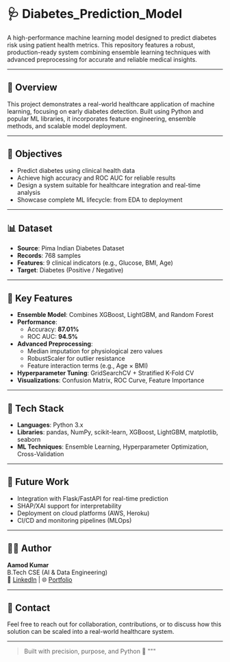 # 🩺 Diabetes_Prediction_Model

A high-performance machine learning model designed to predict diabetes risk using patient health metrics. This repository features a robust, production-ready system combining ensemble learning techniques with advanced preprocessing for accurate and reliable medical insights.

---

## 📘 Overview

This project demonstrates a real-world healthcare application of machine learning, focusing on early diabetes detection. Built using Python and popular ML libraries, it incorporates feature engineering, ensemble methods, and scalable model deployment.

---

## 🎯 Objectives

- Predict diabetes using clinical health data
- Achieve high accuracy and ROC AUC for reliable results
- Design a system suitable for healthcare integration and real-time analysis
- Showcase complete ML lifecycle: from EDA to deployment

---

## 📊 Dataset

- **Source**: Pima Indian Diabetes Dataset
- **Records**: 768 samples
- **Features**: 9 clinical indicators (e.g., Glucose, BMI, Age)
- **Target**: Diabetes (Positive / Negative)

---

## 🧪 Key Features

- **Ensemble Model**: Combines XGBoost, LightGBM, and Random Forest
- **Performance**:
  - Accuracy: **87.01%**
  - ROC AUC: **94.5%**
- **Advanced Preprocessing**:
  - Median imputation for physiological zero values
  - RobustScaler for outlier resistance
  - Feature interaction terms (e.g., Age × BMI)
- **Hyperparameter Tuning**: GridSearchCV + Stratified K-Fold CV
- **Visualizations**: Confusion Matrix, ROC Curve, Feature Importance

---

## 🧠 Tech Stack

- **Languages**: Python 3.x
- **Libraries**: pandas, NumPy, scikit-learn, XGBoost, LightGBM, matplotlib, seaborn
- **ML Techniques**: Ensemble Learning, Hyperparameter Optimization, Cross-Validation

---

## 🔮 Future Work

- Integration with Flask/FastAPI for real-time prediction
- SHAP/XAI support for interpretability
- Deployment on cloud platforms (AWS, Heroku)
- CI/CD and monitoring pipelines (MLOps)

---

## 👨‍💻 Author

**Aamod Kumar**  
B.Tech CSE (AI & Data Engineering)  
🔗 [LinkedIn](https://www.linkedin.com/in/aamod-kumar-9882782ab/) | 🌐 [Portfolio](https://embedded-dev.netlify.app)

---

## 💬 Contact

Feel free to reach out for collaboration, contributions, or to discuss how this solution can be scaled into a real-world healthcare system.

---

> Built with precision, purpose, and Python 🐍
"""


